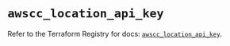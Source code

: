 # `awscc_location_api_key`

Refer to the Terraform Registry for docs: [`awscc_location_api_key`](https://registry.terraform.io/providers/hashicorp/awscc/0.70.0/docs/resources/location_api_key).
